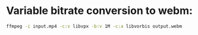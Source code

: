 # Variable bitrate conversion to webm:
```bash
ffmpeg -i input.mp4 -c:v libvpx -b:v 1M -c:a libvorbis output.webm
```
